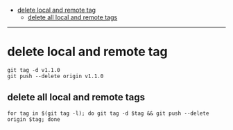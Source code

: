<!--ts-->
   * [delete local and remote tag](#delete-local-and-remote-tag)
      * [delete all local and remote tags](#delete-all-local-and-remote-tags)

<!-- Added by: morelly_t1, at: Mon 21 Dec 2020 02:26:04 PM CET -->

<!--te-->
---
# delete local and remote tag
```
git tag -d v1.1.0
git push --delete origin v1.1.0
```

## delete all local and remote tags
```
for tag in $(git tag -l); do git tag -d $tag && git push --delete origin $tag; done
```
